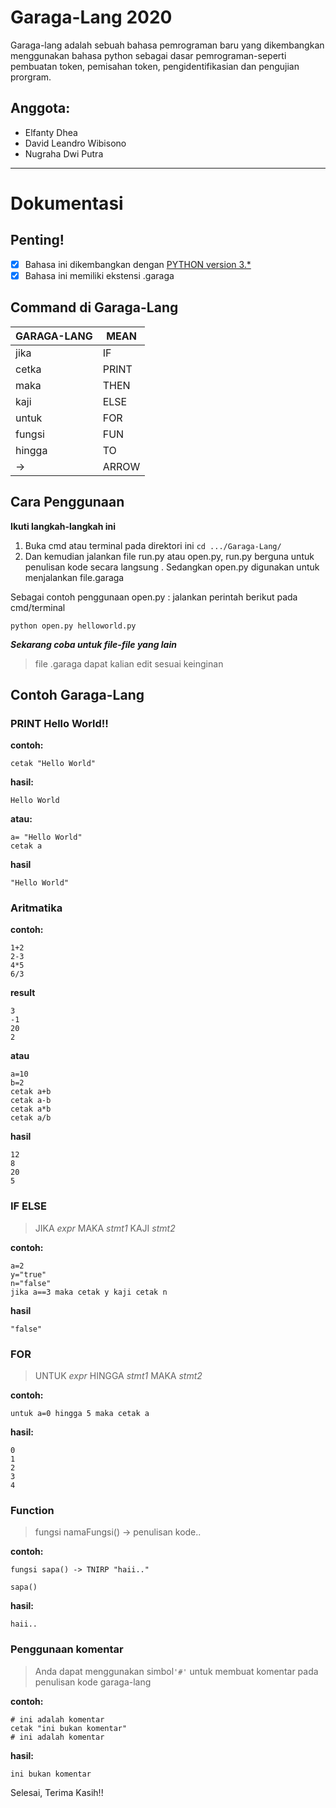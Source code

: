 # Garaga-Lang 2020
Garaga-lang adalah sebuah bahasa pemrograman baru yang dikembangkan menggunakan bahasa python sebagai dasar pemrograman-seperti pembuatan token, pemisahan token, pengidentifikasian dan pengujian prorgram. 

## Anggota:
- Elfanty Dhea
- David Leandro Wibisono
- Nugraha Dwi Putra

---

# Dokumentasi

## Penting!

- [x] Bahasa ini dikembangkan dengan [PYTHON version 3.*](https://www.python.org/ "Python")
- [x] Bahasa ini memiliki ekstensi .garaga

## Command di Garaga-Lang

| GARAGA-LANG |  MEAN  |
| --------- |  ----  |
| jika      |  IF    |
| cetka     |  PRINT |
| maka      |  THEN  |
| kaji      |  ELSE  |
| untuk     |  FOR   |
| fungsi    |  FUN   |
| hingga    |  TO    |
| ->        |  ARROW |


## Cara Penggunaan 

**Ikuti langkah-langkah ini**
1. Buka cmd atau terminal pada direktori ini `cd .../Garaga-Lang/`
2. Dan kemudian jalankan file run.py atau open.py, run.py berguna untuk penulisan kode secara langsung
    . Sedangkan open.py digunakan untuk menjalankan file.garaga

Sebagai contoh penggunaan open.py : 
jalankan perintah berikut pada cmd/terminal
```
python open.py helloworld.py
```

**_Sekarang coba untuk file-file yang lain_**

> file .garaga dapat kalian edit sesuai keinginan

## Contoh Garaga-Lang

### PRINT Hello World!!

**contoh:**
```
cetak "Hello World" 
```

**hasil:**
```
Hello World
```

**atau:**
```
a= "Hello World"
cetak a 
```

**hasil**
```
"Hello World"
```

### Aritmatika

**contoh:**
```
1+2
2-3
4*5
6/3
```

**result**
```
3
-1
20
2
```

**atau**
```
a=10
b=2
cetak a+b
cetak a-b
cetak a*b
cetak a/b
```

**hasil**
```
12
8
20
5
```

### IF ELSE 

> JIKA _expr_ MAKA _stmt1_ KAJI _stmt2_

**contoh:**
```
a=2
y="true"
n="false"
jika a==3 maka cetak y kaji cetak n
```

**hasil**
```
"false"
```

### FOR

> UNTUK _expr_ HINGGA _stmt1_ MAKA _stmt2_

**contoh:**
```
untuk a=0 hingga 5 maka cetak a
```

**hasil:**
```
0
1
2
3
4
```

### Function

> fungsi namaFungsi() -> penulisan kode..

**contoh:**
```
fungsi sapa() -> TNIRP "haii.."

sapa()
```

**hasil:**
```
haii..
```

### Penggunaan komentar

> Anda dapat menggunakan simbol`'#'` untuk membuat komentar pada penulisan kode garaga-lang

**contoh:**
```
# ini adalah komentar
cetak "ini bukan komentar"
# ini adalah komentar
```

**hasil:**
```
ini bukan komentar
```

Selesai, Terima Kasih!!
